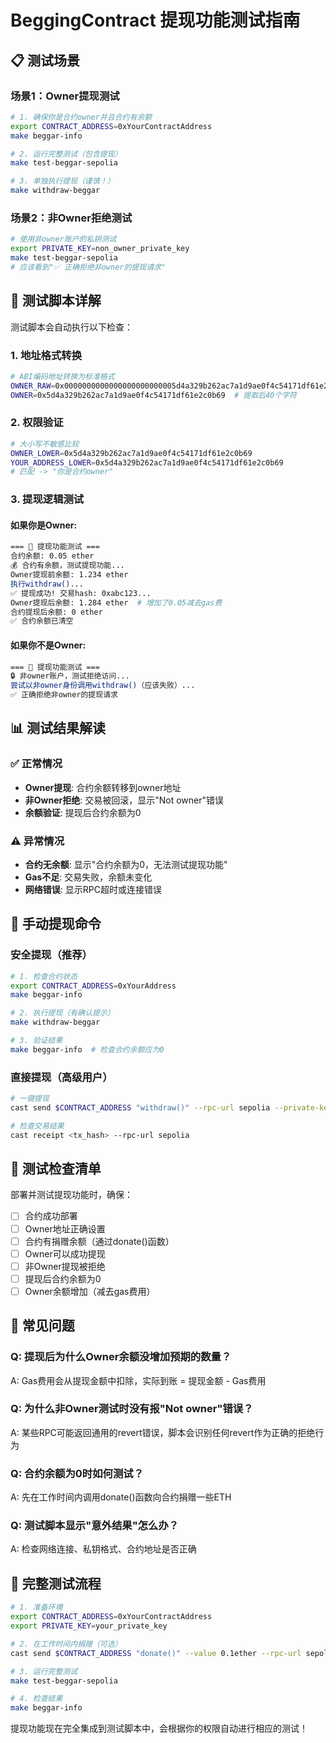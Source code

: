 # BeggingContract 提现功能测试指南

## 📋 测试场景

### 场景1：Owner提现测试
```bash
# 1. 确保你是合约owner并且合约有余额
export CONTRACT_ADDRESS=0xYourContractAddress
make beggar-info

# 2. 运行完整测试（包含提现）
make test-beggar-sepolia

# 3. 单独执行提现（谨慎！）
make withdraw-beggar
```

### 场景2：非Owner拒绝测试
```bash
# 使用非owner账户的私钥测试
export PRIVATE_KEY=non_owner_private_key
make test-beggar-sepolia
# 应该看到"✅ 正确拒绝非owner的提现请求"
```

## 🧪 测试脚本详解

测试脚本会自动执行以下检查：

### 1. 地址格式转换
```bash
# ABI编码地址转换为标准格式
OWNER_RAW=0x0000000000000000000000005d4a329b262ac7a1d9ae0f4c54171df61e2c0b69
OWNER=0x5d4a329b262ac7a1d9ae0f4c54171df61e2c0b69  # 提取后40个字符
```

### 2. 权限验证
```bash
# 大小写不敏感比较
OWNER_LOWER=0x5d4a329b262ac7a1d9ae0f4c54171df61e2c0b69
YOUR_ADDRESS_LOWER=0x5d4a329b262ac7a1d9ae0f4c54171df61e2c0b69
# 匹配 -> "你是合约owner"
```

### 3. 提现逻辑测试

#### 如果你是Owner:
```bash
=== 💸 提现功能测试 ===
合约余额: 0.05 ether
💰 合约有余额，测试提现功能...
Owner提现前余额: 1.234 ether
执行withdraw()...
✅ 提现成功! 交易hash: 0xabc123...
Owner提现后余额: 1.284 ether  # 增加了0.05减去gas费
合约提现后余额: 0 ether
✅ 合约余额已清空
```

#### 如果你不是Owner:
```bash
=== 💸 提现功能测试 ===
🔒 非owner账户，测试拒绝访问...
尝试以非owner身份调用withdraw()（应该失败）...
✅ 正确拒绝非owner的提现请求
```

## 📊 测试结果解读

### ✅ 正常情况
- **Owner提现**: 合约余额转移到owner地址
- **非Owner拒绝**: 交易被回滚，显示"Not owner"错误
- **余额验证**: 提现后合约余额为0

### ⚠️ 异常情况
- **合约无余额**: 显示"合约余额为0，无法测试提现功能"
- **Gas不足**: 交易失败，余额未变化
- **网络错误**: 显示RPC超时或连接错误

## 🔧 手动提现命令

### 安全提现（推荐）
```bash
# 1. 检查合约状态
export CONTRACT_ADDRESS=0xYourAddress
make beggar-info

# 2. 执行提现（有确认提示）
make withdraw-beggar

# 3. 验证结果
make beggar-info  # 检查合约余额应为0
```

### 直接提现（高级用户）
```bash
# 一键提现
cast send $CONTRACT_ADDRESS "withdraw()" --rpc-url sepolia --private-key $PRIVATE_KEY

# 检查交易结果
cast receipt <tx_hash> --rpc-url sepolia
```

## 🎯 测试检查清单

部署并测试提现功能时，确保：

- [ ] 合约成功部署
- [ ] Owner地址正确设置
- [ ] 合约有捐赠余额（通过donate()函数）
- [ ] Owner可以成功提现
- [ ] 非Owner提现被拒绝
- [ ] 提现后合约余额为0
- [ ] Owner余额增加（减去gas费用）

## 📝 常见问题

### Q: 提现后为什么Owner余额没增加预期的数量？
A: Gas费用会从提现金额中扣除，实际到账 = 提现金额 - Gas费用

### Q: 为什么非Owner测试时没有报"Not owner"错误？
A: 某些RPC可能返回通用的revert错误，脚本会识别任何revert作为正确的拒绝行为

### Q: 合约余额为0时如何测试？
A: 先在工作时间内调用donate()函数向合约捐赠一些ETH

### Q: 测试脚本显示"意外结果"怎么办？
A: 检查网络连接、私钥格式、合约地址是否正确

## 🚀 完整测试流程

```bash
# 1. 准备环境
export CONTRACT_ADDRESS=0xYourContractAddress
export PRIVATE_KEY=your_private_key

# 2. 在工作时间内捐赠（可选）
cast send $CONTRACT_ADDRESS "donate()" --value 0.1ether --rpc-url sepolia --private-key $PRIVATE_KEY

# 3. 运行完整测试
make test-beggar-sepolia

# 4. 检查结果
make beggar-info
```

提现功能现在完全集成到测试脚本中，会根据你的权限自动进行相应的测试！